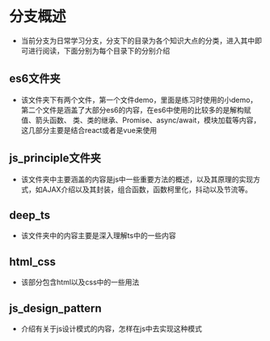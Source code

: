 # 分支概述
* 当前分支为日常学习分支，分支下的目录为各个知识大点的分类，进入其中即可进行阅读，下面分别为每个目录下的分别介绍
## es6文件夹
* 该文件夹下有两个文件，第一个文件demo，里面是练习时使用的小demo，第二个文件是涵盖了大部分es6的内容，在es6中使用的比较多的是解构赋值、箭头函数、
类、类的继承、Promise、async/await，模块加载等内容，这几部分主要是结合react或者是vue来使用

## js_principle文件夹
* 该文件夹中主要涵盖的内容是js中一些重要方法的概述，以及其原理的实现方式，如AJAX介绍以及其封装，组合函数，函数柯里化，抖动以及节流等。


## deep_ts
* 该文件夹中的内容主要是深入理解ts中的一些内容

## html_css
* 该部分包含html以及css中的一些用法


## js_design_pattern
* 介绍有关于js设计模式的内容，怎样在js中去实现这种模式